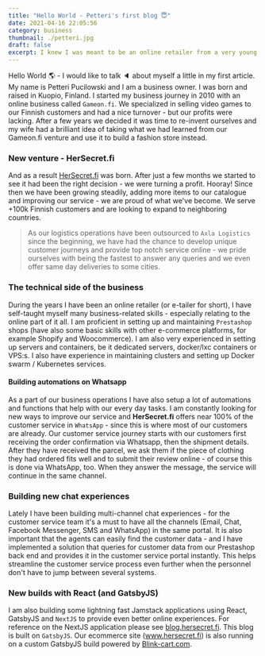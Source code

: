 ```yaml
---
title: "Hello World - Petteri's first blog 😇"
date: 2021-04-16 22:05:56
category: business
thumbnail: ./petteri.jpg
draft: false
excerpt: I knew I was meant to be an online retailer from a very young age - I started at the age of just 18. In this post I will tell you about my journey as business owner in the ever-changing online scene.
---
```


Hello World 🌎 - I would like to talk 🔈 about myself a little in my first article. My name is Petteri Pucilowski and I am a business owner. I was born and raised in Kuopio, Finland. I started my business journey in 2010 with an online business called `Gameon.fi`. We specialized in selling video games to our Finnish customers and had a nice turnover - but our profits were lacking. After a few years we decided it was time to re-invent ourselves and my wife had a brilliant idea of taking what we had learned from our Gameon.fi venture and use it to build a fashion store instead.

### New venture - HerSecret.fi

And as a result [HerSecret.fi](https://www.hersecret.fi/) was born. After just a few months we started to see it had been the right decision - we were turning a profit. Hooray! Since then we have been growing steadily, adding more items to our catalogue and improving our service - we are proud of what we've become. We serve +100k Finnish customers and are looking to expand to neighboring countries.

> As our logistics operations have been outsourced to `Axla Logistics` since the beginning, we have had the chance to develop unique customer journeys and provide top notch service online - we pride ourselves with being the fastest to answer any queries and we even offer same day deliveries to some cities.

### The technical side of the business

During the years I have been an online retailer (or e-tailer for short), I have self-taught myself many business-related skills - especially relating to the online part of it all. I am proficient in setting up and maintaining `Prestashop` shops (have also some basic skills with other e-commerce platforms, for example Shopify and Woocommerce). I am also very experienced in setting up servers and containers, be it dedicated servers, docker/lxc containers or VPS:s. I also have experience in maintaining clusters and setting up Docker swarm / Kubernetes services.

#### Building automations on Whatsapp

As a part of our business operations I have also setup a lot of automations and functions that help with our every day tasks. I am constantly looking for new ways to improve our service and **HerSecret.fi** offers near 100% of the customer service in `WhatsApp` - since this is where most of our customers are already. Our customer service journey starts with our customers first receiving the order confirmation via Whatsapp, then the shipment details. After they have received the parcel, we ask them if the piece of clothing they had ordered fits well and to submit their review online - of course this is done via WhatsApp, too. When they answer the message, the service will continue in the same channel.

### Building new chat experiences

Lately I have been building multi-channel chat experiences - for the customer service team it's a must to have all the channels (Email, Chat, Facebook Messenger, SMS and WhatsApp) in the same portal. It is also important that the agents can easily find the customer data - and I have implemented a solution that queries for customer data from our Prestashop back end and provides it in the customer service portal instantly. This helps streamline the customer service process even further when the personnel don't have to jump between several systems.

### New builds with React (and GatsbyJS)

I am also building some lightning fast Jamstack applications using React, GatsbyJS and `NextJS` to provide even better online experiences. For reference on the NextJS application please see [blog.hersecret.fi](https://blog.hersecret.fi). This blog is built on `GatsbyJS`. Our ecommerce site (<a href="https://www.hersecret.fi" target="blank">www.hersecret.fi</a>) is also running on a custom GatsbyJS build powered by <a href="https://blink-cart.com" target="blank">Blink-cart.com</a>.
